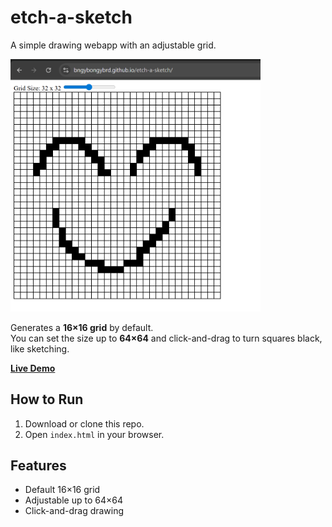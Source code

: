 # etch-a-sketch

A simple drawing webapp with an adjustable grid.

<img src="images/Screenshot.png" alt="Sketch Grid Screenshot" width="400">

Generates a **16×16 grid** by default.  
You can set the size up to **64×64** and click-and-drag to turn squares black, like sketching.

[**Live Demo**](https://bngybongybrd.github.io/etch-a-sketch/)

## How to Run
1. Download or clone this repo.
2. Open `index.html` in your browser.

## Features
- Default 16×16 grid
- Adjustable up to 64×64
- Click-and-drag drawing
